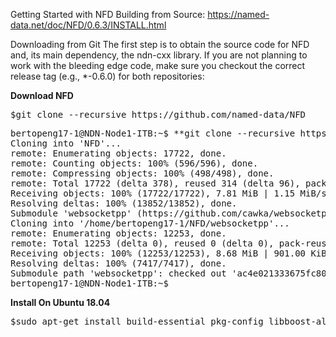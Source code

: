 Getting Started with NFD Building from Source: https://named-data.net/doc/NFD/0.6.3/INSTALL.html

Downloading from Git
The first step is to obtain the source code for NFD and, its main dependency, the ndn-cxx library. If you are not planning to work with the bleeding edge code, make sure you checkout the correct release tag (e.g., *-0.6.0) for both repositories:


**Download NFD**
<pre>
$git clone --recursive https://github.com/named-data/NFD
</pre>

<pre>
bertopeng17-1@NDN-Node1-ITB:~$ **git clone --recursive https://github.com/named-data/NFD**
Cloning into 'NFD'...
remote: Enumerating objects: 17722, done.
remote: Counting objects: 100% (596/596), done.
remote: Compressing objects: 100% (498/498), done.
remote: Total 17722 (delta 378), reused 314 (delta 96), pack-reused 17126
Receiving objects: 100% (17722/17722), 7.81 MiB | 1.15 MiB/s, done.
Resolving deltas: 100% (13852/13852), done.
Submodule 'websocketpp' (https://github.com/cawka/websocketpp.git) registered for path 'websocketpp'
Cloning into '/home/bertopeng17-1/NFD/websocketpp'...
remote: Enumerating objects: 12253, done.        
remote: Total 12253 (delta 0), reused 0 (delta 0), pack-reused 12253        
Receiving objects: 100% (12253/12253), 8.68 MiB | 901.00 KiB/s, done.
Resolving deltas: 100% (7417/7417), done.
Submodule path 'websocketpp': checked out 'ac4e021333675fc80b96eb7be45d218581c897e2'
bertopeng17-1@NDN-Node1-ITB:~$ 
</pre>

**Install On Ubuntu 18.04**
<pre>
$sudo apt-get install build-essential pkg-config libboost-all-dev \libsqlite3-dev libssl-dev libpcap-dev
</pre>


